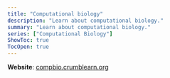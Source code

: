 ```yaml
---
title: "Computational biology"
description: "Learn about computational biology."
summary: "Learn about computational biology."
series: ["Computational Biology"]
ShowToc: true
TocOpen: true
---
```


**Website**: [compbio.crumblearn.org](https://compbio.crumblearn.org/)
